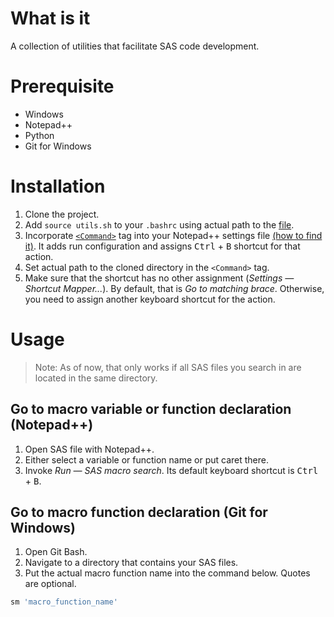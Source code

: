# What is it

A collection of utilities that facilitate SAS code development.


# Prerequisite

- Windows
- Notepad++
- Python
- Git for Windows


# Installation

1. Clone the project.
2. Add `source utils.sh` to your `.bashrc` using actual path to the [file](utils.sh).
3. Incorporate [`<Command>`](notepad_settings.xml) tag into your Notepad++ settings file
   [(how to find it)](https://github.com/ok-42/settings/tree/master/notepad-plus-plus). It adds run configuration and 
   assigns <kbd>Ctrl</kbd> + <kbd>B</kbd> shortcut for that action.
4. Set actual path to the cloned directory in the `<Command>` tag.
5. Make sure that the shortcut has no other assignment (*Settings &mdash; Shortcut Mapper...*). By default, that is 
   *Go to matching brace*. Otherwise, you need to assign another keyboard shortcut for the action.


# Usage

> Note: As of now, that only works if all SAS files you search in are located in the same directory.
 
## Go to macro variable or function declaration (Notepad++)

1. Open SAS file with Notepad++.
2. Either select a variable or function name or put caret there.
3. Invoke *Run &mdash; SAS macro search*. Its default keyboard shortcut is <kbd>Ctrl</kbd> + <kbd>B</kbd>.

## Go to macro function declaration (Git for Windows)

1. Open Git Bash.
2. Navigate to a directory that contains your SAS files.
3. Put the actual macro function name into the command below. Quotes are optional.

```bash
sm 'macro_function_name'
```
